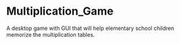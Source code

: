 # Multiplication_Game
 A desktop game with GUI that will help elementary school children memorize the multiplication tables.
